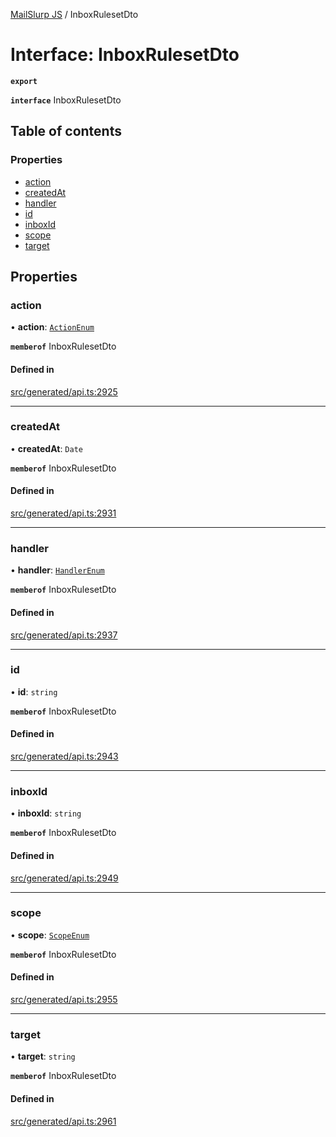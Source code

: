 [MailSlurp JS](../README.md) / InboxRulesetDto

# Interface: InboxRulesetDto

**`export`**

**`interface`** InboxRulesetDto

## Table of contents

### Properties

- [action](InboxRulesetDto.md#action)
- [createdAt](InboxRulesetDto.md#createdat)
- [handler](InboxRulesetDto.md#handler)
- [id](InboxRulesetDto.md#id)
- [inboxId](InboxRulesetDto.md#inboxid)
- [scope](InboxRulesetDto.md#scope)
- [target](InboxRulesetDto.md#target)

## Properties

### action

• **action**: [`ActionEnum`](../enums/InboxRulesetDto.ActionEnum.md)

**`memberof`** InboxRulesetDto

#### Defined in

[src/generated/api.ts:2925](https://github.com/mailslurp/mailslurp-client/blob/20b4039/src/generated/api.ts#L2925)

___

### createdAt

• **createdAt**: `Date`

**`memberof`** InboxRulesetDto

#### Defined in

[src/generated/api.ts:2931](https://github.com/mailslurp/mailslurp-client/blob/20b4039/src/generated/api.ts#L2931)

___

### handler

• **handler**: [`HandlerEnum`](../enums/InboxRulesetDto.HandlerEnum.md)

**`memberof`** InboxRulesetDto

#### Defined in

[src/generated/api.ts:2937](https://github.com/mailslurp/mailslurp-client/blob/20b4039/src/generated/api.ts#L2937)

___

### id

• **id**: `string`

**`memberof`** InboxRulesetDto

#### Defined in

[src/generated/api.ts:2943](https://github.com/mailslurp/mailslurp-client/blob/20b4039/src/generated/api.ts#L2943)

___

### inboxId

• **inboxId**: `string`

**`memberof`** InboxRulesetDto

#### Defined in

[src/generated/api.ts:2949](https://github.com/mailslurp/mailslurp-client/blob/20b4039/src/generated/api.ts#L2949)

___

### scope

• **scope**: [`ScopeEnum`](../enums/InboxRulesetDto.ScopeEnum.md)

**`memberof`** InboxRulesetDto

#### Defined in

[src/generated/api.ts:2955](https://github.com/mailslurp/mailslurp-client/blob/20b4039/src/generated/api.ts#L2955)

___

### target

• **target**: `string`

**`memberof`** InboxRulesetDto

#### Defined in

[src/generated/api.ts:2961](https://github.com/mailslurp/mailslurp-client/blob/20b4039/src/generated/api.ts#L2961)
